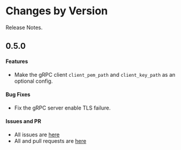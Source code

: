 Changes by Version
==================
Release Notes.

0.5.0
------------------
#### Features
* Make the gRPC client `client_pem_path` and `client_key_path` as an optional config.

#### Bug Fixes
* Fix the gRPC server enable TLS failure.

#### Issues and PR
- All issues are [here](https://github.com/apache/skywalking/milestone/113?closed=1)
- All and pull requests are [here](https://github.com/apache/skywalking-satellite/pulls?q=is%3Apr+milestone%3A0.5.0+is%3Aclosed)
